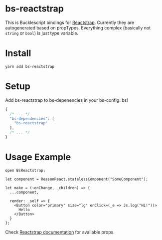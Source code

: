 # bs-reactstrap
This is Bucklescript bindings for [Reactstrap](https://reactstrap.github.io/). Currently they are autogenerated based on propTypes. Everything complex (basically not `string` or `bool`) is just type variable.

# Install
```
yarn add bs-reactstrap
```

# Setup
Add bs-reactstrap to bs-depenencies in your bs-config. bs!
```js
{
  /* ... */
  "bs-dependencies": [
    "bs-reactstrap"
  ],
  /* ... */
}
```

# Usage Example
```re
open BsReactstrap;

let component = ReasonReact.statelessComponent("SomeComponent");

let make = (~onChange, _children) => {
  ...component,

  render: _self => {
    <Button color="primary" size="lg" onClick=(_e => Js.log("Hi!"))>
      Hello
    </Button>
  }
};
```

Check [Reactstrap documentation](https://reactstrap.github.io/components/) for available props.
